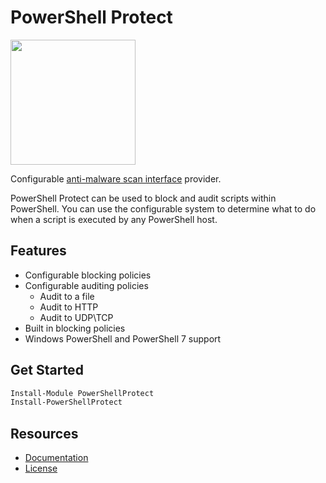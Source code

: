 # PowerShell Protect

<img src="https://github.com/ironmansoftware/powershell-protect/raw/master/icon.png" width="200" height="200" />

Configurable [anti-malware scan interface](https://docs.microsoft.com/en-us/windows/win32/amsi/antimalware-scan-interface-portal) provider.

PowerShell Protect can be used to block and audit scripts within PowerShell. You can use the configurable system to determine what to do when a script is executed by any PowerShell host.

## Features

- Configurable blocking policies
- Configurable auditing policies
  - Audit to a file
  - Audit to HTTP
  - Audit to UDP\TCP
- Built in blocking policies
- Windows PowerShell and PowerShell 7 support

## Get Started 

```powershell
Install-Module PowerShellProtect
Install-PowerShellProtect
```

## Resources

- [Documentation](https://docs.powershellprotect.com)
- [License](./LICENSE)

